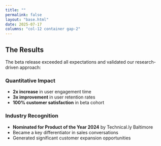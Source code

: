 ```yaml
---
title: ""
permalink: false
layout: "base.html"
date: 2025-07-17
columns: "col-12 container gap-2"
---
```

<div class="col-12">

## The Results

The beta release exceeded all expectations and validated our research-driven approach:

</div>
<div class="col-12 md-6">
<div class="bg-blue text-white p-2 v-100">

### Quantitative Impact

- **2x increase** in user engagement time
- **3x improvement** in user retention rates
- **100% customer satisfaction** in beta cohort
</div>
</div>
<div class="col-12 md-6">
<div class="bg-cyan text-white p-2 v-100">

### Industry Recognition

- **Nominated for Product of the Year 2024** by Technical.ly Baltimore
- Became a key differentiator in sales conversations
- Generated significant customer expansion opportunities

</div>
</div>
